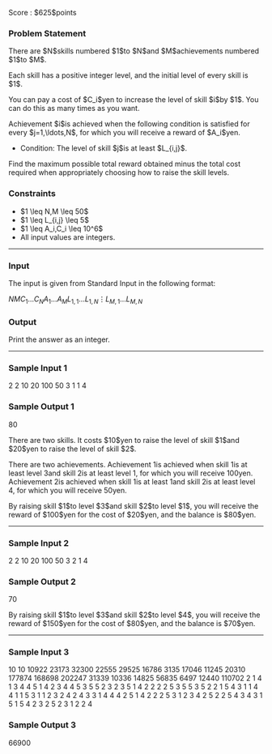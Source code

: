 
<div>

<span>

<span>

<p>
Score : $625$points
</p>

<div>

<section>

### **Problem Statement**

<p>
There are $N$skills numbered $1$to $N$and $M$achievements numbered $1$to $M$.
</p>

<p>
Each skill has a positive integer level, and the initial level of every skill is $1$.
</p>

<p>
You can pay a cost of $C_i$yen to increase the level of skill $i$by $1$. You can do this as many times as you want.
</p>

<p>
Achievement $i$is achieved when the following condition is satisfied for every $j=1,\ldots,N$, for which you will receive a reward of $A_i$yen.
</p>

<ul>

<li>
Condition: The level of skill $j$is at least $L_{i,j}$.
</li>

</ul>

<p>
Find the maximum possible total reward obtained minus the total cost required when appropriately choosing how to raise the skill levels.
</p>

</section>

</div>

<div>

<section>

### **Constraints**

<ul>

<li>
$1 \leq N,M \leq 50$
</li>

<li>
$1 \leq L_{i,j} \leq 5$
</li>

<li>
$1 \leq A_i,C_i \leq 10^6$
</li>

<li>
All input values are integers.
</li>

</ul>

</section>

</div>

---

<div>

<div>

<section>

### **Input**

<p>
The input is given from Standard Input in the following format:
</p>

<div>

$N$$M$$C_1$$\ldots$$C_N$$A_1$$\ldots$$A_M$$L_{1,1}$$\ldots$$L_{1,N}$$\vdots$$L_{M,1}$$\ldots$$L_{M,N}$
</div>

</section>

</div>

<div>

<section>

### **Output**

<p>
Print the answer as an integer.  
</p>

</section>

</div>

</div>

---

<div>

<section>

### **Sample Input 1**

<div>

2 2
10 20
100 50
3 1
1 4

</div>

</section>

</div>

<div>

<section>

### **Sample Output 1**

<div>

80

</div>

<p>
There are two skills. It costs $10$yen to raise the level of skill $1$and $20$yen to raise the level of skill $2$.

There are two achievements.
Achievement $1$is achieved when skill $1$is at least level $3$and skill $2$is at least level $1$, for which you will receive $100$yen.
Achievement $2$is achieved when skill $1$is at least $1$and skill $2$is at least level $4$, for which you will receive $50$yen.
</p>

<p>
By raising skill $1$to level $3$and skill $2$to level $1$, you will receive the reward of $100$yen for the cost of $20$yen, and the balance is $80$yen.
</p>

</section>

</div>

---

<div>

<section>

### **Sample Input 2**

<div>

2 2
10 20
100 50
3 2
1 4

</div>

</section>

</div>

<div>

<section>

### **Sample Output 2**

<div>

70

</div>

<p>
By raising skill $1$to level $3$and skill $2$to level $4$, you will receive the reward of $150$yen for the cost of $80$yen, and the balance is $70$yen.
</p>

</section>

</div>

---

<div>

<section>

### **Sample Input 3**

<div>

10 10
10922 23173 32300 22555 29525 16786 3135 17046 11245 20310
177874 168698 202247 31339 10336 14825 56835 6497 12440 110702
2 1 4 1 3 4 4 5 1 4
2 3 4 4 5 3 5 5 2 3
2 3 5 1 4 2 2 2 2 5
3 5 5 3 5 2 2 1 5 4
3 1 1 4 4 1 1 5 3 1
1 2 3 2 4 2 4 3 3 1
4 4 4 2 5 1 4 2 2 2
5 3 1 2 3 4 2 5 2 2
5 4 3 4 3 1 5 1 5 4
2 3 2 5 2 3 1 2 2 4

</div>

</section>

</div>

<div>

<section>

### **Sample Output 3**

<div>

66900

</div>

</section>

</div>

</span>

</span>

</div>
